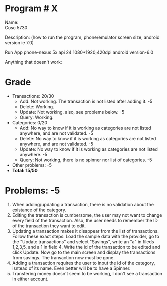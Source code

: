 # Program # X
Name:  
Cosc 5730

Description:  (how to run the program, phone/emulator screen size, android version ie 7.0)

Run App phone-nexus 5x api 24 1080*1920;420dpi android version-6.0

Anything that doesn't work:




# Grade

* Transactions: 20/30
  * Add: Not working. The transaction is not listed after adding it. -5
  * Delete: Working.
  * Update: Not working, also, see problems below. -5
  * Query: Working.
* Categories: 0/20
  * Add: No way to know if it is working as categories are not listed anywhere, and are not validated. -5
  * Delete: No way to know if it is working as categories are not listed anywhere, and are not validated. -5
  * Update: No way to know if it is working as categories are not listed anywhere. -5
  * Query: Not working, there is no spinner nor list of categories. -5
* Other problems: -5
* **Total: 15/50**

# Problems: -5

1. When adding/updating a transaction, there is no validation about the existance of the category.
1. Editing the transaction is cumbersome, the user may not want to change every field of the transaction. Also, the user needs to remember the ID of the transaction they want to edit.
1. Updating a transaction makes it disappear from the list of transactions. Follow these exact steps: Load the sample data with the provider, go to the "Update transactions" and select "Savings", write an "a" in fileds 1,2,3,5, and a 1 in field 4. Write the id of the transaction to be edited and click Update. Now go to the main screen and display the transactions from savings. The transaction now must be gone.
1. Adding a transaction requires the user to input the id of the category, isntead of its name. Even better will be to have a Spinner.
1. Transfering money doesn't seem to be working, I don't see a transaction in either account.
